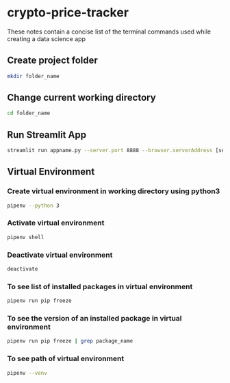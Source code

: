 # crypto-price-tracker
These notes contain a concise list of the terminal commands used while creating a data science app 
## Create project folder
```bash
mkdir folder_name
```

## Change current working directory
```bash
cd folder_name
```

## Run Streamlit App
```bash
streamlit run appname.py --server.port 8888 --browser.serverAddress [server address]
```

## Virtual Environment

### Create virtual environment in working directory using python3
```bash
pipenv --python 3
```

### Activate virtual environment
```bash
pipenv shell
```

### Deactivate virtual environment
```bash
deactivate
```

### To see list of installed packages in virtual environment
```bash
pipenv run pip freeze
```

### To see the version of an installed package in virtual environment
```bash
pipenv run pip freeze | grep package_name
```

### To see path of virtual environment
```bash
pipenv --venv
```

